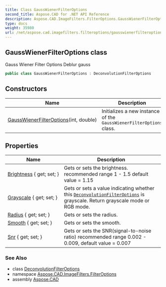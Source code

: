 ```yaml
---
title: Class GaussWienerFilterOptions
second_title: Aspose.CAD for .NET API Reference
description: Aspose.CAD.ImageFilters.FilterOptions.GaussWienerFilterOptions class. Gauss Wiener Filter Options Deblur gauss
type: docs
weight: 35980
url: /net/aspose.cad.imagefilters.filteroptions/gausswienerfilteroptions/
---
```

## GaussWienerFilterOptions class

Gauss Wiener Filter Options Deblur gauss

```csharp
public class GaussWienerFilterOptions : DeconvolutionFilterOptions
```

## Constructors

| Name | Description |
| --- | --- |
| [GaussWienerFilterOptions](gausswienerfilteroptions/)(int, double) | Initializes a new instance of the `GaussWienerFilterOptions` class. |

## Properties

| Name | Description |
| --- | --- |
| [Brightness](../../aspose.cad.imagefilters.filteroptions/deconvolutionfilteroptions/brightness/) { get; set; } | Gets or sets the brightness. recommended range 1 - 1.5 default value = 1.15 |
| [Grayscale](../../aspose.cad.imagefilters.filteroptions/deconvolutionfilteroptions/grayscale/) { get; set; } | Gets or sets a value indicating whether this [`DeconvolutionFilterOptions`](../deconvolutionfilteroptions/) is grayscale. Return grayscale mode or RGB mode. |
| [Radius](../../aspose.cad.imagefilters.filteroptions/gausswienerfilteroptions/radius/) { get; set; } | Gets or sets the radius. |
| [Smooth](../../aspose.cad.imagefilters.filteroptions/gausswienerfilteroptions/smooth/) { get; set; } | Gets or sets the smooth. |
| [Snr](../../aspose.cad.imagefilters.filteroptions/deconvolutionfilteroptions/snr/) { get; set; } | Gets or sets the SNR(signal-to-noise ratio) recommended range 0.002 - 0.009, default value = 0.007 |

### See Also

* class [DeconvolutionFilterOptions](../deconvolutionfilteroptions/)
* namespace [Aspose.CAD.ImageFilters.FilterOptions](../../aspose.cad.imagefilters.filteroptions/)
* assembly [Aspose.CAD](../../)


